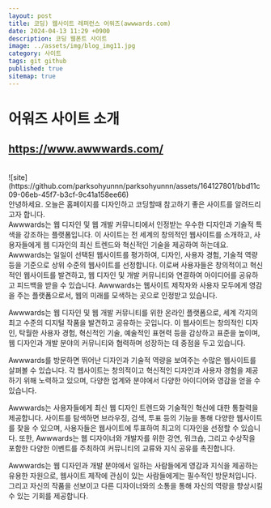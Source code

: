 ```yaml
---
layout: post
title: 코딩) 웹사이트 레퍼런스 어워즈(awwwards.com)
date: 2024-04-13 11:29 +0900
description: 코딩 웹폰트 사이트
image: ../assets/img/blog_img11.jpg
category: 사이트
tags: git github
published: true
sitemap: true
---
```

# 어워즈 사이트 소개 
## <https://www.awwwards.com/>    
<br>
![site](https://github.com/parksohyunnn/parksohyunnn/assets/164127801/bbd11c09-06eb-45f7-b3cf-9c41a158ee66)   
<br>
안녕하세요. 오늘은 홈페이지를 디자인하고 코딩할때 참고하기 좋은 사이트를 알려드리고자 합니다.   
<br>
Awwwards는 웹 디자인 및 웹 개발 커뮤니티에서 인정받는 우수한 디자인과 기술적 특색을 강조하는 플랫폼입니다. 이 사이트는 전 세계의 창의적인 웹사이트를 소개하고, 사용자들에게 웹 디자인의 최신 트렌드와 혁신적인 기술을 제공하여 하는데요.   
Awwwards는 일일이 선택된 웹사이트를 평가하여, 디자인, 사용자 경험, 기술적 역량 등을 기준으로 상위 수준의 웹사이트를 선정합니다.    
이로써 사용자들은 창의적이고 혁신적인 웹사이트를 발견하고, 웹 디자인 및 개발 커뮤니티와 연결하여 아이디어를 공유하고 피드백을 받을 수 있습니다. Awwwards는 웹사이트 제작자와 사용자 모두에게 영감을 주는 플랫폼으로서, 웹의 미래를 모색하는 곳으로 인정받고 있습니다.   
<br>   

Awwwards는 웹 디자인 및 웹 개발 커뮤니티를 위한 온라인 플랫폼으로, 세계 각지의 최고 수준의 디지털 작품을 발견하고 공유하는 곳입니다. 이 웹사이트는 창의적인 디자인, 탁월한 사용자 경험, 혁신적인 기술, 예술적인 표현력 등을 감상하고 표준을 높이며, 웹 디자인과 개발 분야의 커뮤니티와 협력하며 성장하는 데 중점을 두고 있습니다.   

Awwwards를 방문하면 뛰어난 디자인과 기술적 역량을 보여주는 수많은 웹사이트를 살펴볼 수 있습니다. 각 웹사이트는 창의적이고 혁신적인 디자인과 사용자 경험을 제공하기 위해 노력하고 있으며, 다양한 업계와 분야에서 다양한 아이디어와 영감을 얻을 수 있습니다.   

Awwwards는 사용자들에게 최신 웹 디자인 트렌드와 기술적인 혁신에 대한 통찰력을 제공합니다. 사이트를 탐색하면 브라우징, 검색, 투표 등의 기능을 통해 다양한 웹사이트를 찾을 수 있으며, 사용자들은 웹사이트에 투표하여 최고의 디자인을 선정할 수 있습니다. 또한, Awwwards는 웹 디자이너와 개발자를 위한 강연, 워크숍, 그리고 수상작을 포함한 다양한 이벤트를 주최하여 커뮤니티의 교류와 지식 공유를 촉진합니다.   

Awwwards는 웹 디자인과 개발 분야에서 일하는 사람들에게 영감과 지식을 제공하는 유용한 자원으로, 웹사이트 제작에 관심이 있는 사람들에게는 필수적인 방문처입니다. 그리고 자신의 작품을 선보이고 다른 디자이너와의 소통을 통해 자신의 역량을 향상시킬 수 있는 기회를 제공합니다.   